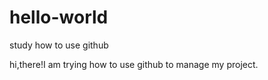 # hello-world
study how to use github

hi,there!I am trying how to use github to manage my project.
